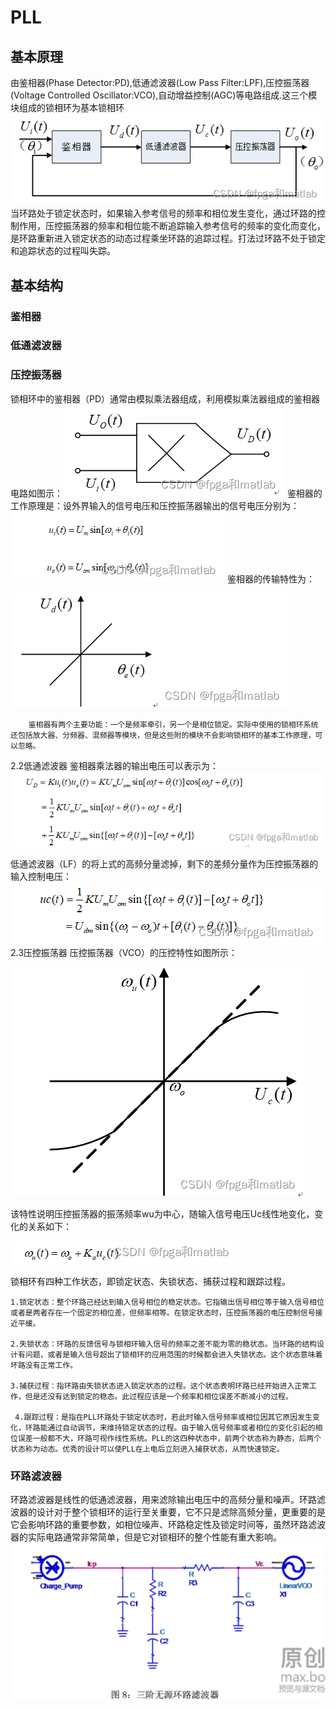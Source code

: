 # PLL
## 基本原理
由鉴相器(Phase Detector:PD),低通滤波器(Low Pass Filter:LPF),压控振荡器(Voltage Controlled Oscillator:VCO),自动增益控制(AGC)等电路组成.这三个模块组成的锁相环为基本锁相环
![](./PLL组成.png)
当环路处于锁定状态时，如果输入参考信号的频率和相位发生变化，通过环路的控制作用，压控振荡器的频率和相位能不断追踪输入参考信号的频率的变化而变化，是环路重新进入锁定状态的动态过程乘坐环路的追踪过程。打法过环路不处于锁定和追踪状态的过程叫失踪。
## 基本结构
### 鉴相器
### 低通滤波器
### 压控振荡器
锁相环中的鉴相器（PD）通常由模拟乘法器组成，利用模拟乘法器组成的鉴相器电路如图示：
![](./鉴相器1.png)
鉴相器的工作原理是：设外界输入的信号电压和压控振荡器输出的信号电压分别为：
![](鉴相器2.png)
鉴相器的传输特性为：

![](./鉴相器3.png)

        鉴相器有两个主要功能：一个是频率牵引，另一个是相位锁定。实际中使用的锁相环系统还包括放大器、分频器、混频器等模块，但是这些附的模块不会影响锁相环的基本工作原理，可以忽略。

2.2低通滤波器
       鉴相器乘法器的输出电压可以表示为：
![](./LPF1.png)

低通滤波器（LF）的将上式的高频分量滤掉，剩下的差频分量作为压控振荡器的输入控制电压：
![](./LPF2.png)
2.3压控振荡器
压控振荡器（VCO）的压控特性如图所示：

![](VCO1.png)

该特性说明压控振荡器的振荡频率wu为中心，随输入信号电压Uc线性地变化，变化的关系如下：  

![](./VCO2.png)

锁相环有四种工作状态，即锁定状态、失锁状态、捕获过程和跟踪过程。

    1.锁定状态：整个环路己经达到输入信号相位的稳定状态。它指输出信号相位等于输入信号相位或者是两者存在一个固定的相位差，但频率相等。在锁定状态时，压控振荡器的电压控制信号接近平缓。

    2.失锁状态：环路的反馈信号与锁相环输入信号的频率之差不能为零的稳状态。当环路的结构设计有问题，或者是输入信号超出了锁相环的应用范围的时候都会进入失锁状态。这个状态意味着坏路没有正常工作。

    3.捕获过程：指环路由失锁状态进入锁定状态的过程。这个状态表明环路已经开始进入正常工作，但是还没有达到锁定的稳态。此过程应该是一个频率和相位误差不断减小的过程。

     4.跟踪过程：是指在PLL环路处于锁定状态时，若此时输入信号频率或相位因其它原因发生变化，环路能通过自动调节，来维持锁定状态的过程。由于输入信号频率或者相位的变化引起的相位误差一般都不大，环路可视作线性系统。PLL的这四种状态中，前两个状态称为静态，后两个状态称为动态。优秀的设计可以使PLL在上电后立刻进入捕获状态，从而快速锁定。

### 环路滤波器
环路滤波器是线性的低通滤波器，用来滤除输出电压中的高频分量和噪声。环路滤波器的设计对于整个锁相环的运行至关重要，它不只是滤除高频分量，更重要的是它会影响环路的重要参数，如相位噪声、环路稳定性及锁定时间等，虽然环路滤波器的实际电路通常非常简单，但是它对锁相环的整个性能有重大影响。
![](./经典三阶无源环路滤波器.png)